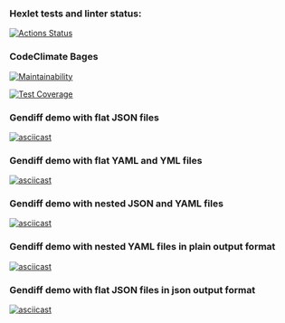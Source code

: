 ### Hexlet tests and linter status:
[![Actions Status](https://github.com/ShePlayedYou/frontend-project-46/actions/workflows/hexlet-check.yml/badge.svg)](https://github.com/ShePlayedYou/frontend-project-46/actions)

### CodeClimate Bages
[![Maintainability](https://api.codeclimate.com/v1/badges/5f0deb36fa43e48a5975/maintainability)](https://codeclimate.com/github/ShePlayedYou/frontend-project-46/maintainability)

[![Test Coverage](https://api.codeclimate.com/v1/badges/5f0deb36fa43e48a5975/test_coverage)](https://codeclimate.com/github/ShePlayedYou/frontend-project-46/test_coverage)

### Gendiff demo with flat JSON files
[![asciicast](https://asciinema.org/a/xJtQ1qWJIwfylRJUv3pVzk57w.svg)](https://asciinema.org/a/xJtQ1qWJIwfylRJUv3pVzk57w)

### Gendiff demo with flat YAML and YML files
[![asciicast](https://asciinema.org/a/OvROKBByuA84JyDu0QBmYA7p2.svg)](https://asciinema.org/a/OvROKBByuA84JyDu0QBmYA7p2)

### Gendiff demo with nested JSON and YAML files
[![asciicast](https://asciinema.org/a/ZqK24YFQpwqx0wFn8US32GSJ8.svg)](https://asciinema.org/a/ZqK24YFQpwqx0wFn8US32GSJ8)

### Gendiff demo with nested YAML files in plain output format
[![asciicast](https://asciinema.org/a/Yn59lOeBhr6Kk2i9RugvH8Ifl.svg)](https://asciinema.org/a/Yn59lOeBhr6Kk2i9RugvH8Ifl)

### Gendiff demo with flat JSON files in json output format
[![asciicast](https://asciinema.org/a/BR6VCFcIYMU0TVBdAWLQlPIAu.svg)](https://asciinema.org/a/BR6VCFcIYMU0TVBdAWLQlPIAu)